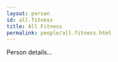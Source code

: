 ```yaml
---
layout: person
id: all.fitness
title: All Fitness
permalink: people/all.fitness.html
---
```


Person details...